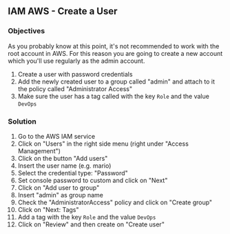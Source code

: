## IAM AWS - Create a User

### Objectives

As you probably know at this point, it's not recommended to work with the root account in AWS. For this reason you are going to create a new account which you'll use regularly as the admin account.

1. Create a user with password credentials
2. Add the newly created user to a group called "admin" and attach to it the policy called "Administrator Access"
3. Make sure the user has a tag called with the key `Role` and the value `DevOps`


### Solution

1. Go to the AWS IAM service
2. Click on "Users" in the right side menu (right under "Access Management")
3. Click on the button "Add users"
4. Insert the user name (e.g. mario)
5. Select the credential type: "Password"
6. Set console password to custom and click on "Next"
7. Click on "Add user to group"
8. Insert "admin" as group name
9. Check the "AdministratorAccess" policy and click on "Create group"
10. Click on "Next: Tags"
11. Add a tag with the key `Role` and the value `DevOps`
12. Click on "Review" and then create on "Create user"
